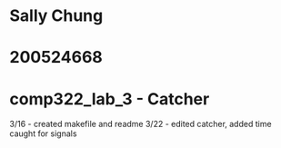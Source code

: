 # Sally Chung
# 200524668
# comp322_lab_3 - Catcher

3/16 - created makefile and readme
3/22 - edited catcher, added time caught for signals